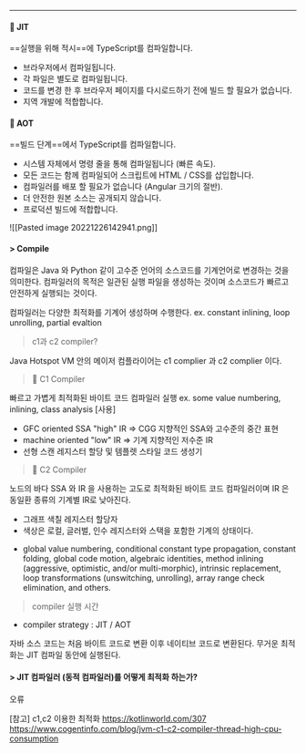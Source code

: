 ----
#### 🌈 JIT

==실행을 위해 적시==에 TypeScript를 컴파일합니다.
-   브라우저에서 컴파일됩니다.
-   각 파일은 별도로 컴파일됩니다.
-   코드를 변경 한 후 브라우저 페이지를 다시로드하기 전에 빌드 할 필요가 없습니다.
-   지역 개발에 적합합니다.

#### 🌈 AOT

==빌드 단계==에서 TypeScript를 컴파일합니다.
-   시스템 자체에서 명령 줄을 통해 컴파일됩니다 (빠른 속도).
-   모든 코드는 함께 컴파일되어 스크립트에 HTML / CSS를 삽입합니다.
-   컴파일러를 배포 할 필요가 없습니다 (Angular 크기의 절반).
-   더 안전한 원본 소스는 공개되지 않습니다.
-   프로덕션 빌드에 적합합니다.

![[Pasted image 20221226142941.png]]

#### > Compile 
컴파일은 Java 와 Python 같이 고수준 언어의 소스코드를 기계언어로 변경하는 것을 의미한다. 
컴파일러의 목적은 일관된 실행 파일을 생성하는 것이며 소스코드가 빠르고 안전하게 실행되는 것이다. 

컴파일러는 다양한 최적화를 기계어 생성하며 수행한다. 
ex. constant inlining, loop unrolling, partial evaltion 

> c1과 c2 compiler? 

Java Hotspot VM 안의 메이저 컴플라이어는 c1 complier 과 c2 complier 이다. 


> 📌 C1 Compiler 

빠르고 가볍게 최적화된 바이트 코드 컴파일러 실행 
ex. some value numbering, inlining, class analysis 
[사용]
* GFC oriented SSA "high" IR  => CGG 지향적인 SSA와 고수준의 중간 표현
* machine oriented "low" IR => 기계 지향적인 저수준 IR
* 선형 스캔 레지스터 할당 및 템플렛 스타일 코드 생성기 

> 📌 C2 Compiler 

노드의 바다 SSA 와 IR 을 사용하는 고도로 최적화된 바이트 코드 컴파일러이며 IR 은 동일환 종류의 기계별 IR로 낮아진다. 
- 그래프 색칠 레지스터 할당자
- 색상은 로컬, 글러벌, 인수 레지스터와 스택을 포함한 기계의 상태이다. 
* global value numbering, conditional constant type propagation, constant folding, global code motion, algebraic identities, method inlining (aggressive, optimistic, and/or multi-morphic), intrinsic replacement, loop transformations (unswitching, unrolling), array range check elimination, and others.

> compiler 실행 시간

* compiler strategy : JIT / AOT 

자바 소스 코드는 처음 바이트 코드로 변환 이후 네이티브 코드로 변환된다. 
무거운 최적화는 JIT 컴파일 동안에 실행된다. 

#### > JIT 컴파일러 (동적 컴파일러)를 어떻게 최적화 하는가? 
오류



[참고]
c1,c2 이용한 최적화
https://kotlinworld.com/307
https://www.cogentinfo.com/blog/jvm-c1-c2-compiler-thread-high-cpu-consumption

